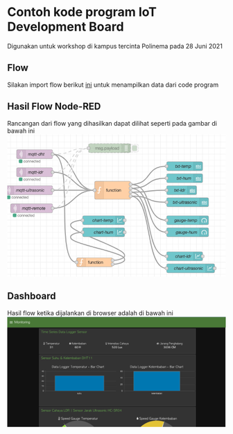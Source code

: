 # Contoh kode program IoT Development Board

Digunakan untuk workshop di kampus tercinta Polinema pada 28 Juni 2021

## Flow

Silakan import flow berikut [ini](flows/flows.json) untuk menampilkan data dari code program

## Hasil Flow Node-RED

Rancangan dari flow yang dihasilkan dapat dilihat seperti pada gambar di bawah ini
![](flows/flows.png)

## Dashboard

Hasil flow ketika dijalankan di browser adalah di bawah ini
![](flows/monitoring.png)
